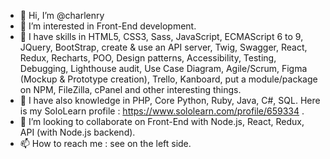 - 👋 Hi, I’m @charlenry
- 👀 I’m interested in Front-End development.
- 🌱 I have skills in HTML5, CSS3, Sass, JavaScript, ECMAScript 6 to 9, JQuery, BootStrap, create & use an API server, Twig, Swagger, React, Redux, Recharts, POO, Design patterns, Accessibility, Testing, Debugging, Lighthouse audit, Use Case Diagram, Agile/Scrum, Figma (Mockup & Prototype creation), Trello, Kanboard, put a module/package on NPM, FileZilla, cPanel and other interesting things.
- 🌱 I have also knowledge in PHP, Core Python, Ruby, Java, C#, SQL. Here is my SoloLearn profile : https://www.sololearn.com/profile/659334 .
- 💞️ I’m looking to collaborate on Front-End with Node.js, React, Redux, API (with Node.js backend).
- 📫 How to reach me : see on the left side.

<!---
charlenry/charlenry is a ✨ special ✨ repository because its `README.md` (this file) appears on your GitHub profile.
You can click the Preview link to take a look at your changes.
--->
